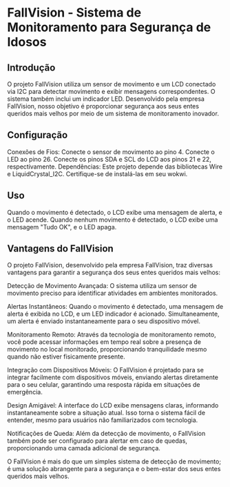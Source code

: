 # FallVision - Sistema de Monitoramento para Segurança de Idosos

## Introdução

O projeto FallVision utiliza um sensor de movimento e um LCD conectado via I2C para detectar movimento e exibir mensagens correspondentes. O sistema também inclui um indicador LED. Desenvolvido pela empresa FallVision, nosso objetivo é proporcionar segurança aos seus entes queridos mais velhos por meio de um sistema de monitoramento inovador.

## Configuração

Conexões de Fios:
Conecte o sensor de movimento ao pino 4.
Conecte o LED ao pino 26.
Conecte os pinos SDA e SCL do LCD aos pinos 21 e 22, respectivamente.
Dependências:
Este projeto depende das bibliotecas Wire e LiquidCrystal_I2C. Certifique-se de instalá-las em seu wokwi.

## Uso

Quando o movimento é detectado, o LCD exibe uma mensagem de alerta, e o LED acende.
Quando nenhum movimento é detectado, o LCD exibe uma mensagem "Tudo OK", e o LED apaga.

## Vantagens do FallVision

O projeto FallVision, desenvolvido pela empresa FallVision, traz diversas vantagens para garantir a segurança dos seus entes queridos mais velhos:

Detecção de Movimento Avançada: O sistema utiliza um sensor de movimento preciso para identificar atividades em ambientes monitorados.

Alertas Instantâneos: Quando o movimento é detectado, uma mensagem de alerta é exibida no LCD, e um LED indicador é acionado. Simultaneamente, um alerta é enviado instantaneamente para o seu dispositivo móvel.

Monitoramento Remoto: Através da tecnologia de monitoramento remoto, você pode acessar informações em tempo real sobre a presença de movimento no local monitorado, proporcionando tranquilidade mesmo quando não estiver fisicamente presente.

Integração com Dispositivos Móveis: O FallVision é projetado para se integrar facilmente com dispositivos móveis, enviando alertas diretamente para o seu celular, garantindo uma resposta rápida em situações de emergência.

Design Amigável: A interface do LCD exibe mensagens claras, informando instantaneamente sobre a situação atual. Isso torna o sistema fácil de entender, mesmo para usuários não familiarizados com tecnologia.

Notificações de Queda: Além da detecção de movimento, o FallVision também pode ser configurado para alertar em caso de quedas, proporcionando uma camada adicional de segurança.

O FallVision é mais do que um simples sistema de detecção de movimento; é uma solução abrangente para a segurança e o bem-estar dos seus entes queridos mais velhos.
